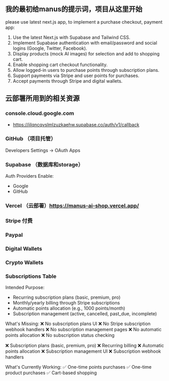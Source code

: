 ## 我的最初给manus的提示词，项目从这里开始

please use latest next.js app, to implement a purchase checkout, payment app:

1. Use the latest Next.js with Supabase and Tailwind CSS.
2. Implement Supabase authentication with email/password and social logins (Google, Twitter, Facebook).
3. Display products (mock AI images) for selection and add to shopping cart.
4. Enable shopping cart checkout functionality.
5. Allow logged-in users to purchase points through subscription plans.
6. Support payments via Stripe and user points for purchases.
7. Accept payments through Stripe and digital wallets.

## 云部署所用到的相关资源

### console.cloud.google.com

- https://iilqncqvslmlzuzkaehw.supabase.co/auth/v1/callback

### GitHub （项目托管）

Developers Settings -> OAuth Apps

### Supabase （数据库和storage）

Auth Providers Enable:

- Google
- GitHub

### Vercel （云部署）https://manus-ai-shop.vercel.app/

### Stripe 付费

### Paypal

### Digital Wallets

### Crypto Wallets


### Subscriptions Table

Intended Purpose:
- Recurring subscription plans (basic, premium, pro)
- Monthly/yearly billing through Stripe subscriptions
- Automatic points allocation (e.g., 1000 points/month)
- Subscription management (active, cancelled, past_due, incomplete)

What's Missing:
❌ No subscription plans UI
❌ No Stripe subscription webhook handlers
❌ No subscription management pages
❌ No automatic points allocation
❌ No subscription status checking

❌ Subscription plans (basic, premium, pro)
❌ Recurring billing
❌ Automatic points allocation
❌ Subscription management UI
❌ Subscription webhook handlers


What's Currently Working:
✅ One-time points purchases
✅ One-time product purchases
✅ Cart-based shopping
